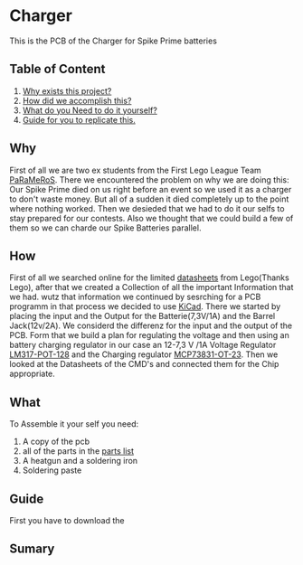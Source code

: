 # Charger
This is the PCB of the Charger for Spike Prime batteries

## Table of Content

1. [Why exists this project?](#Why)
2. [How did we accomplish this?](#How)
3. [What do you Need to do it yourself?](#What)
4. [Guide for you to replicate this.](#Guide)

## Why

First of all we are two ex students from the First Lego League Team [PaRaMeRoS](https://www.parameros.net).
There we encountered the problem on why we are doing this:
Our Spike Prime died on us right before an event so we used it as a charger to don't waste money.
But all of a sudden it died completely up to the point where nothing worked.
Then we desieded that we had to do it our selfs to stay prepared for our contests.
Also we thought that we could build a few of them so we can charde our Spike Batteries parallel.

## How

First of all we searched online for the limited [datasheets](https://github.com/Ekips-Prime-Pro/Charger/blob/5f66ce05a6301ec8a03dad4ef41c37c246556ab5/Material/SPIKE_Prime_Battery_Tech_Spec_Sheet.pdf) from Lego(Thanks Lego),
after that we created a Collection of all the important Information that we had.
wutz that information we continued by sesrching for a PCB programm in that process we
decided to use [KiCad](https://www.kicad.org). There we started by placing the input and the 
Output for the Batterie(7,3V/1A) and the Barrel Jack(12v/2A). We considerd the differenz
for the input and the output of the PCB.
Form that we build a plan for regulating the voltage and then using an battery charging 
regulator in our case an 12-7,3 V /1A Voltage Regulator [LM317-POT-128]() and the Charging 
regulator [MCP73831-OT-23](https://github.com/Ekips-Prime-Pro/Charger/blob/5f66ce05a6301ec8a03dad4ef41c37c246556ab5/Material/MCP73831-Family-Data-Sheet-DS20001984H.pdf). 
Then we looked at the Datasheets of the CMD's and connected them for the Chip appropriate.

## What

To Assemble it your self you need:
1. A copy of the pcb
2. all of the parts in the [parts list](#)
3. A heatgun and a soldering iron
4. Soldering paste

## Guide

First you have to download the 

## Sumary
